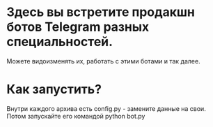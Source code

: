 # Здесь вы встретите продакшн ботов Telegram разных специальностей. 
Можете видоизменять их, работать с этими ботами и так далее.
# Как запустить?
Внутри каждого архива есть config.py - замените данные на свои. Потом запускайте его командой python bot.py
